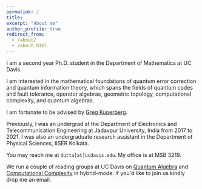 ```yaml
---
permalink: /
title:
excerpt: "About me"
author_profile: true
redirect_from: 
  - /about/
  - /about.html
---
```


I am a second year Ph.D. student in the Department of Mathematics at UC Davis. 

I am interested in the mathematical foundations of quantum error correction and quantum information theory, which spans the fields of quantum codes and fault tolerance, operator algebras, geometric topology, computational complexity, and quantum algebras.

I am fortunate to be advised by <a href="https://www.math.ucdavis.edu/~greg" target="_blank">Greg Kuperberg</a>.

Previously, I was an undergrad at the Department of Electronics and Telecommunication Engineering at Jadavpur University, India from 2017 to 2021. I was also an undergraduate research assistant in the Department of Physical Sciences, IISER Kolkata.

You may reach me at `dutta[at]ucdavis.edu`. My office is at MSB 3219. 

We run a couple of reading groups at UC Davis on <a href="https://sites.google.com/ucdavis.edu/quantumalgebragroup" target="_blank">Quantum Algebra</a> and <a href="https://sites.google.com/ucdavis.edu/computationalcomplexitygroup" target="_blank">Computational Complexity</a> in hybrid-mode. If you'd like to join us kindly drop me an email.
